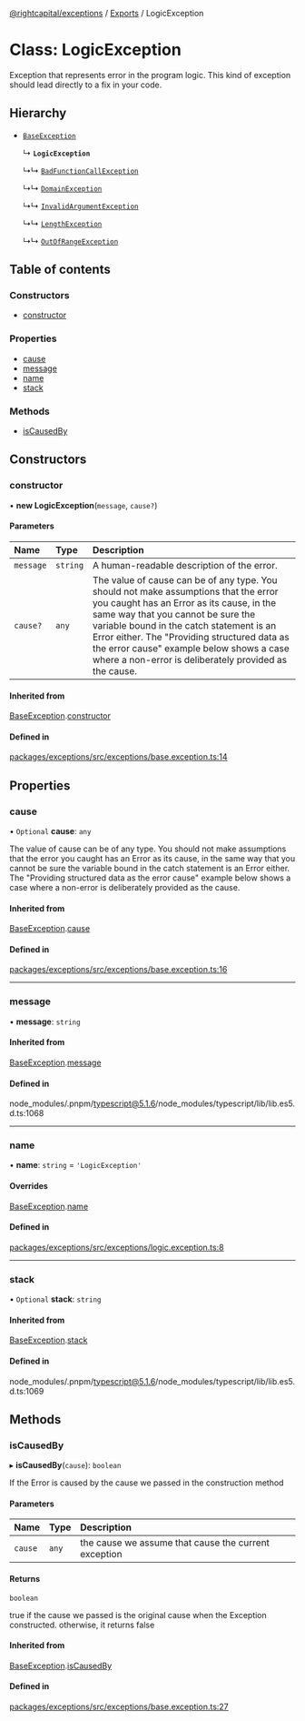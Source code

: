 [@rightcapital/exceptions](../README.md) / [Exports](../modules.md) / LogicException

# Class: LogicException

Exception that represents error in the program logic. This kind of exception should lead directly to a fix in your code.

## Hierarchy

- [`BaseException`](BaseException.md)

  ↳ **`LogicException`**

  ↳↳ [`BadFunctionCallException`](BadFunctionCallException.md)

  ↳↳ [`DomainException`](DomainException.md)

  ↳↳ [`InvalidArgumentException`](InvalidArgumentException.md)

  ↳↳ [`LengthException`](LengthException.md)

  ↳↳ [`OutOfRangeException`](OutOfRangeException.md)

## Table of contents

### Constructors

- [constructor](LogicException.md#constructor)

### Properties

- [cause](LogicException.md#cause)
- [message](LogicException.md#message)
- [name](LogicException.md#name)
- [stack](LogicException.md#stack)

### Methods

- [isCausedBy](LogicException.md#iscausedby)

## Constructors

### constructor

• **new LogicException**(`message`, `cause?`)

#### Parameters

| Name | Type | Description |
| :------ | :------ | :------ |
| `message` | `string` | A human-readable description of the error. |
| `cause?` | `any` | The value of cause can be of any type. You should not make assumptions that the error you caught has an Error as its cause, in the same way that you cannot be sure the variable bound in the catch statement is an Error either. The "Providing structured data as the error cause" example below shows a case where a non-error is deliberately provided as the cause. |

#### Inherited from

[BaseException](BaseException.md).[constructor](BaseException.md#constructor)

#### Defined in

[packages/exceptions/src/exceptions/base.exception.ts:14](https://github.com/RightCapitalHQ/frontend-libraries/blob/d583627/packages/exceptions/src/exceptions/base.exception.ts#L14)

## Properties

### cause

• `Optional` **cause**: `any`

The value of cause can be of any type. You should not make assumptions that the error you caught has an Error as its cause, in the same way that you cannot be sure the variable bound in the catch statement is an Error either. The "Providing structured data as the error cause" example below shows a case where a non-error is deliberately provided as the cause.

#### Inherited from

[BaseException](BaseException.md).[cause](BaseException.md#cause)

#### Defined in

[packages/exceptions/src/exceptions/base.exception.ts:16](https://github.com/RightCapitalHQ/frontend-libraries/blob/d583627/packages/exceptions/src/exceptions/base.exception.ts#L16)

___

### message

• **message**: `string`

#### Inherited from

[BaseException](BaseException.md).[message](BaseException.md#message)

#### Defined in

node_modules/.pnpm/typescript@5.1.6/node_modules/typescript/lib/lib.es5.d.ts:1068

___

### name

• **name**: `string` = `'LogicException'`

#### Overrides

[BaseException](BaseException.md).[name](BaseException.md#name)

#### Defined in

[packages/exceptions/src/exceptions/logic.exception.ts:8](https://github.com/RightCapitalHQ/frontend-libraries/blob/d583627/packages/exceptions/src/exceptions/logic.exception.ts#L8)

___

### stack

• `Optional` **stack**: `string`

#### Inherited from

[BaseException](BaseException.md).[stack](BaseException.md#stack)

#### Defined in

node_modules/.pnpm/typescript@5.1.6/node_modules/typescript/lib/lib.es5.d.ts:1069

## Methods

### isCausedBy

▸ **isCausedBy**(`cause`): `boolean`

If the Error is caused by the cause we passed in the construction method

#### Parameters

| Name | Type | Description |
| :------ | :------ | :------ |
| `cause` | `any` | the cause we assume that cause the current exception |

#### Returns

`boolean`

true if the cause we passed is the original cause when the Exception constructed. otherwise, it returns false

#### Inherited from

[BaseException](BaseException.md).[isCausedBy](BaseException.md#iscausedby)

#### Defined in

[packages/exceptions/src/exceptions/base.exception.ts:27](https://github.com/RightCapitalHQ/frontend-libraries/blob/d583627/packages/exceptions/src/exceptions/base.exception.ts#L27)
